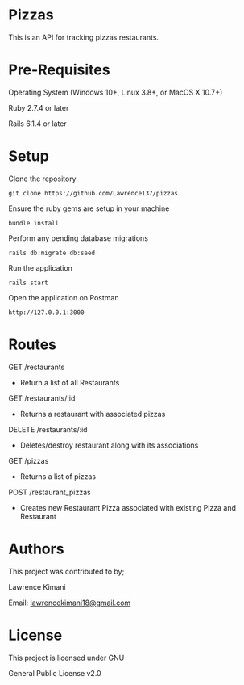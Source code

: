 # Pizzas

This is an API for tracking pizzas restaurants.

# Pre-Requisites

Operating System (Windows 10+, Linux 3.8+, or MacOS X 10.7+)

Ruby 2.7.4 or later

Rails 6.1.4 or later

# Setup

Clone the repository

`git clone https://github.com/Lawrence137/pizzas`

Ensure the ruby gems are setup in your machine

`bundle install`

Perform any pending database migrations

`rails db:migrate db:seed`

Run the application

`rails start`

Open the application on Postman

`http://127.0.0.1:3000`

# Routes

GET /restaurants

- Return a list of all Restaurants

GET /restaurants/:id

- Returns a restaurant with associated pizzas

DELETE /restaurants/:id

- Deletes/destroy restaurant along with its associations

GET /pizzas

- Returns a list of pizzas

POST /restaurant_pizzas

- Creates new Restaurant Pizza associated with existing Pizza and Restaurant

# Authors

This project was contributed to by;

Lawrence Kimani

Email: lawrencekimani18@gmail.com

# License

This project is licensed under GNU

General Public License v2.0